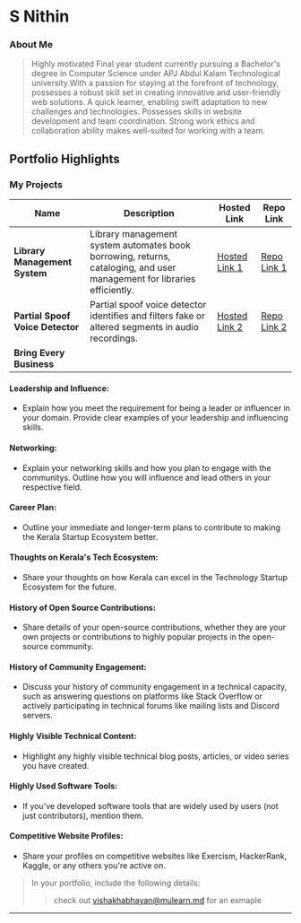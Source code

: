 # S Nithin

### About Me

> Highly motivated Final year student currently pursuing a Bachelor's
degree in Computer Science under APJ Abdul Kalam Technological
university.With a passion for staying at the forefront of technology,
possesses a robust skill set in creating innovative and user-friendly
web solutions. A quick learner, enabling swift adaptation to new
challenges and technologies. Possesses skills in website
development and team coordination. Strong work ethics and
collaboration ability makes well-suited for working with a team.


## Portfolio Highlights

### My Projects

| Name                              | Description                                                               | Hosted Link                              | Repo Link                                                      |
|-----------------------------------|---------------------------------------------------------------------------|------------------------------------------|----------------------------------------------------------------|
| **Library Management System**     | Library management system automates book borrowing, returns, cataloging, and user management for libraries efficiently.                                             | [Hosted Link 1](https://example.com)    | [Repo Link 1](https://github.com/username/project1)             |
| **Partial Spoof Voice Detector**  | Partial spoof voice detector identifies and filters fake or altered segments in audio recordings.                                       | [Hosted Link 2](https://example.com)    | [Repo Link 2](https://github.com/username/project2)             |
| **Bring Every Business**          | 
#### Leadership and Influence:

- Explain how you meet the requirement for being a leader or influencer in your domain. Provide clear examples of your leadership and influencing skills.

#### Networking:

- Explain your networking skills and how you plan to engage with the communitys. Outline how you will influence and lead others in your respective field.

#### Career Plan:

- Outline your immediate and longer-term plans to contribute to making the Kerala Startup Ecosystem better.

#### Thoughts on Kerala's Tech Ecosystem:

- Share your thoughts on how Kerala can excel in the Technology Startup Ecosystem for the future.

#### History of Open Source Contributions:

- Share details of your open-source contributions, whether they are your own projects or contributions to highly popular projects in the open-source community.

#### History of Community Engagement:

-  Discuss your history of community engagement in a technical capacity, such as answering questions on platforms like Stack Overflow or actively participating in technical forums like mailing lists and Discord servers.

#### Highly Visible Technical Content:

- Highlight any highly visible technical blog posts, articles, or video series you have created.

#### Highly Used Software Tools:

- If you've developed software tools that are widely used by users (not just contributors), mention them.

#### Competitive Website Profiles:

- Share your profiles on competitive websites like Exercism, HackerRank, Kaggle, or any others you're active on.



> In your portfolio, include the following details:
>> check out [vishakhabhayan@mulearn.md](./profiles/vishakhabhayan@mulearn.md) for an exmaple

---
